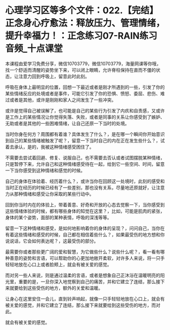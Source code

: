 # 心理学习区等多个文件：022.【完结】正念身心疗愈法：释放压力、管理情绪，提升幸福力！：正念练习07-RAIN练习音频_十点课堂

本课程由爱学习免费分享，微信10703779，微信10703779，海量网课等你哦，找一个舒适而清醒的姿势坐下来，可以闭上眼睛，允许脊柱保持在直而不僵的状态，让注意力回到呼吸上，留意此时此刻。

呼吸在身体上最明显的位置，回想一下最近或者是刚才所遇到的一些，引发了你的某些情绪反应的处境或者是事件，可能它引发了你的恐惧、愤怒、委屈、悲伤、难过或者是其他，或许是刚刚和家人之间发生了一些冲突。

或许是觉得自己被误解了，也可能是自己的某些行为引发了内疚和自责感，又或许是工作上的某些情况让你觉得失落、失败，或者是同事的关系让你感受到了嫉妒、无助或者是其他的一些困难情绪，让自己还原一下当时的处境。

当时你身在何方？周围都有着谁？具体发生了什么？，是在哪一个瞬间你开始意识到自己的某些情绪被触发了呢？，留意一下当时自己的内在正在发生些什么？，试着去承认，是的，我被这种情绪感受困住了。

不需要去尝试着回避、修复、说服自己，也不需要去否认或者试图摆脱某种情绪，只是暂停下来，允许自己和这种情绪感受待在一起，给到它一些空间、时间，留意一下当你感受到这种情绪和感觉的时候。

自己的身体在体验着、经历着什么？，或许当你在回顾这一处境时，此刻的感受和当时正在经历的时候已经有了一些差别，那也没有关系，尽量地还原就好，让注意力从那种情绪和感受让你采取的某些行动中。

回到你当时内在的体验上，带着善意、好奇和开放的心态去觉察一下，当你感受到这些情绪体验的时候，都有哪些身体的知觉在这里？，比如，可能是肌肉的紧张，身体的某个姿势，面部的某种表情，呼吸的深浅等等。

留意一下这种情绪和感受，是如何地影响着你的身体的呈现？，问问自己，当你在有着这些情绪和感受的时候，自己都在相信着些什么？，如果最受伤的地方想和你说说话，它会如何表达呢？，这最受伤的部分。

最需要你或者那些更广阔的爱和智慧，为它做些什么？说些什么呢？，看一看有哪种善意的姿势和言语，可以帮助你的心更加地敞开柔软，对许多人来说，将一只手轻轻地放在心口上或者脸颊上，就会有被关爱的感觉。

而对另一些人来说，则是通过温柔的言语，或者是想象自己正沐浴在温暖明亮的阳光里，重要的是，一旦你深入地觉察到自己的痛苦，并和它建立了连结，那么接下来就要给到这些受伤的地方，额外的关爱和温暖。

让身心在这里安住一会儿，直到铃声响起，就像一只手轻轻地放在心口上，就会有被关爱的感觉，并和它建立了连结，那么接下来就要给到这些受伤的地方，而对此。

就会有被关爱的感觉。